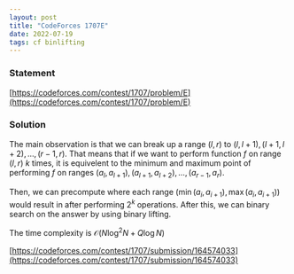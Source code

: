 ```yaml
---
layout: post
title: "CodeForces 1707E"
date: 2022-07-19
tags: cf binlifting
---
```


### Statement 

[https://codeforces.com/contest/1707/problem/E](https://codeforces.com/contest/1707/problem/E)


### Solution

The main observation is that we can break up a range $(l, r)$ to $(l, l+1), (l+1, l+2), \dots, (r-1, r)$. That means that if we want to perform function $f$ on range $(l, r)$ $k$ times, it is equivelent to the minimum and maximum point of performing $f$ on ranges $(a_l, a_{l+1}), (a_{l+1}, a_{l+2}), \dots, (a_{r-1}, a_r)$.

Then, we can precompute where each range $(\min(a_i, a_{i+1}), \max(a_i, a_{i+1}))$ would result in after performing $2^k$ operations. After this, we can binary search on the answer by using binary lifting.

The time complexity is $\mathcal O(N\log^2 N + Q\log N)$

[https://codeforces.com/contest/1707/submission/164574033](https://codeforces.com/contest/1707/submission/164574033)